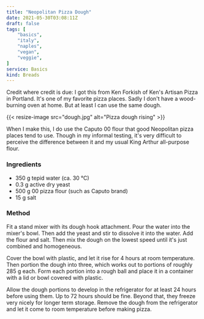 ```yaml
---
title: "Neopolitan Pizza Dough"
date: 2021-05-30T03:08:11Z
draft: false
tags: [
    "basics",
    "italy",
    "naples",
    "vegan",
    "veggie",
]
service: Basics
kind: Breads
---
```


Credit where credit is due: I got this from Ken Forkish of Ken's Artisan Pizza in Portland. It's one of my favorite pizza places. Sadly I don't have a wood-burning oven at home. But at least I can use the same dough.

{{< resize-image src="dough.jpg" alt="Pizza dough rising" >}}

When I make this, I do use the Caputo 00 flour that good Neopolitan pizza places tend to use. Though in my informal testing, it's very difficult to perceive the difference between it and my usual King Arthur all-purpose flour.

### Ingredients

* 350 g tepid water (ca. 30 °C)
* 0.3 g active dry yeast
* 500 g 00 pizza flour (such as Caputo brand)
* 15 g salt

### Method

Fit a stand mixer with its dough hook attachment. Pour the water into the mixer's bowl. Then add the yeast and stir to dissolve it into the water. Add the flour and salt. Then mix the dough on the lowest speed until it's just combined and homogeneous.

Cover the bowl with plastic, and let it rise for 4 hours at room temperature. Then portion the dough into three, which works out to portions of roughly 285 g each. Form each portion into a rough ball and place it in a container with a lid or bowl covered with plastic.

Allow the dough portions to develop in the refrigerator for at least 24 hours before using them. Up to 72 hours should be fine. Beyond that, they freeze very nicely for longer term storage. Remove the dough from the refrigerator and let it come to room temperature before making pizza.
